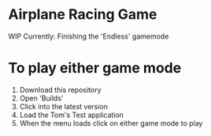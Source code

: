 # Airplane Racing Game

WIP 
Currently: Finishing the 'Endless' gamemode 

# To play either game mode

  1. Download this repository
  2. Open 'Builds'
  3. Click into the latest version
  4. Load the Tom's Test application
  3. When the menu loads click on either game mode to play
